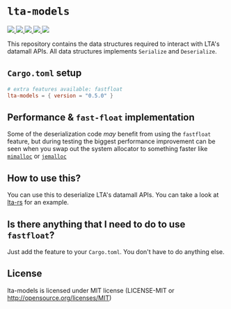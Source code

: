 # `lta-models`
<p align="left">
  <a href="https://github.com/lta-rs/lta-models/blob/main/LICENSE">
    <img src="https://img.shields.io/github/license/lta-rs/lta-models"/>
  </a>
  <a href="https://docs.rs/lta_models/">
    <img src="https://img.shields.io/badge/docs-docs.rs-blue"/>
  </a>
  <a href="https://lta-rs.github.io/lta-models/lta_models/">
    <img src="https://img.shields.io/badge/docs-main--branch-red"/>
  </a>
  <a href="https://github.com/lta-rs/lta-models/actions">
    <img src="https://img.shields.io/github/workflow/status/lta-rs/lta-models/Test%20Rust%20project/main"/>
  </a>
  <a href="https://crates.io/crates/lta_models">
    <img src="https://img.shields.io/crates/v/lta-models"/>
  </a>
</p>

This repository contains the data structures required to interact with LTA's datamall APIs. All data structures implements `Serialize` and `Deserialize`.


## `Cargo.toml` setup
```toml
# extra features available: fastfloat
lta-models = { version = "0.5.0" }
```

## Performance & `fast-float` implementation
Some of the deserialization code _may_ benefit from using the `fastfloat` feature, but during testing the biggest performance improvement can be seen when you swap out the system allocator to something faster like [`mimalloc`](https://github.com/microsoft/mimalloc) or [`jemalloc`](https://github.com/jemalloc/jemalloc)

## How to use this?
You can use this to deserialize LTA's datamall APIs. You can take a look at [lta-rs](https://github.com/lta-rs/lta-rs) for an example.

## Is there anything that I need to do to use `fastfloat`?
Just add the feature to your `Cargo.toml`. You don't have to do anything else.

##  License
lta-models is licensed under MIT license (LICENSE-MIT or http://opensource.org/licenses/MIT)